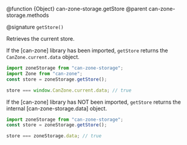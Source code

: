 @function {Object} can-zone-storage.getStore
@parent can-zone-storage.methods

@signature `getStore()`

Retrieves the current store.  

If the [can-zone] library has been imported, `getStore` returns the `CanZone.current.data` object.

```js
import zoneStorage from "can-zone-storage";
import Zone from "can-zone";
const store = zoneStorage.getStore();

store === window.CanZone.current.data; // true
```

If the [can-zone] library has NOT been imported, `getStore` returns the internal [can-zone-storage.data] object.

```js
import zoneStorage from "can-zone-storage";
const store = zoneStorage.getStore();

store === zoneStorage.data; // true
```
